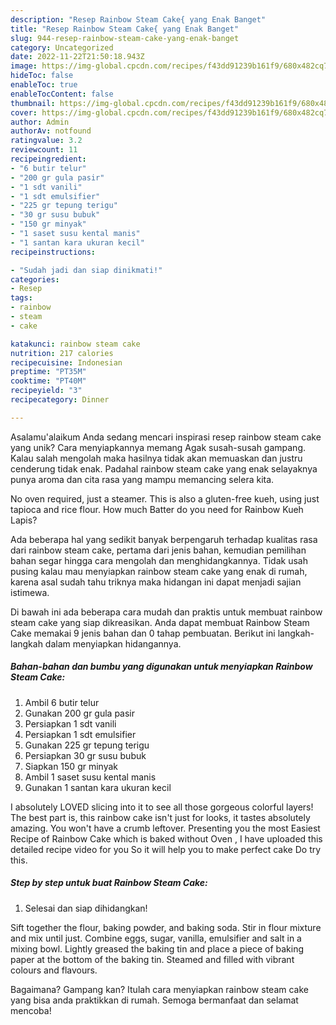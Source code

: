 ```yaml
---
description: "Resep Rainbow Steam Cake{ yang Enak Banget"
title: "Resep Rainbow Steam Cake{ yang Enak Banget"
slug: 944-resep-rainbow-steam-cake-yang-enak-banget
category: Uncategorized
date: 2022-11-22T21:50:18.943Z
image: https://img-global.cpcdn.com/recipes/f43dd91239b161f9/680x482cq70/rainbow-steam-cake-foto-resep-utama.jpg
hideToc: false
enableToc: true
enableTocContent: false
thumbnail: https://img-global.cpcdn.com/recipes/f43dd91239b161f9/680x482cq70/rainbow-steam-cake-foto-resep-utama.jpg
cover: https://img-global.cpcdn.com/recipes/f43dd91239b161f9/680x482cq70/rainbow-steam-cake-foto-resep-utama.jpg
author: Admin
authorAv: notfound
ratingvalue: 3.2
reviewcount: 11
recipeingredient:
- "6 butir telur"
- "200 gr gula pasir"
- "1 sdt vanili"
- "1 sdt emulsifier"
- "225 gr tepung terigu"
- "30 gr susu bubuk"
- "150 gr minyak"
- "1 saset susu kental manis"
- "1 santan kara ukuran kecil"
recipeinstructions:

- "Sudah jadi dan siap dinikmati!"
categories:
- Resep
tags:
- rainbow
- steam
- cake

katakunci: rainbow steam cake 
nutrition: 217 calories
recipecuisine: Indonesian
preptime: "PT35M"
cooktime: "PT40M"
recipeyield: "3"
recipecategory: Dinner

---
```



Asalamu'alaikum Anda sedang mencari inspirasi resep rainbow steam cake yang unik? Cara menyiapkannya memang Agak susah-susah gampang. Kalau salah mengolah maka hasilnya tidak akan memuaskan dan justru cenderung tidak enak. Padahal rainbow steam cake yang enak selayaknya punya aroma dan cita rasa yang mampu memancing selera kita.


No oven required, just a steamer. This is also a gluten-free kueh, using just tapioca and rice flour. How much Batter do you need for Rainbow Kueh Lapis?

Ada beberapa hal yang sedikit banyak berpengaruh terhadap kualitas rasa dari rainbow steam cake, pertama dari jenis bahan, kemudian pemilihan bahan segar hingga cara mengolah dan menghidangkannya. Tidak usah pusing kalau mau menyiapkan rainbow steam cake yang enak di rumah, karena asal sudah tahu triknya maka hidangan ini dapat menjadi sajian istimewa.


Di bawah ini ada beberapa cara mudah dan praktis untuk membuat rainbow steam cake yang siap dikreasikan. Anda dapat membuat Rainbow Steam Cake memakai 9 jenis bahan dan 0 tahap pembuatan. Berikut ini langkah-langkah dalam menyiapkan hidangannya.

<!--inarticleads1-->

##### Bahan-bahan dan bumbu yang digunakan untuk menyiapkan Rainbow Steam Cake:

1. Ambil 6 butir telur
1. Gunakan 200 gr gula pasir
1. Persiapkan 1 sdt vanili
1. Persiapkan 1 sdt emulsifier
1. Gunakan 225 gr tepung terigu
1. Persiapkan 30 gr susu bubuk
1. Siapkan 150 gr minyak
1. Ambil 1 saset susu kental manis
1. Gunakan 1 santan kara ukuran kecil


I absolutely LOVED slicing into it to see all those gorgeous colorful layers! The best part is, this rainbow cake isn&#39;t just for looks, it tastes absolutely amazing. You won&#39;t have a crumb leftover. Presenting you the most Easiest Recipe of Rainbow Cake which is baked without Oven , I have uploaded this detailed recipe video for you So it will help you to make perfect cake Do try this. 

<!--inarticleads2-->

##### Step by step untuk buat Rainbow Steam Cake:


1. Selesai dan siap dihidangkan!

Sift together the flour, baking powder, and baking soda. Stir in flour mixture and mix until just. Combine eggs, sugar, vanilla, emulsifier and salt in a mixing bowl. Lightly greased the baking tin and place a piece of baking paper at the bottom of the baking tin. Steamed and filled with vibrant colours and flavours. 

Bagaimana? Gampang kan? Itulah cara menyiapkan rainbow steam cake yang bisa anda praktikkan di rumah. Semoga bermanfaat dan selamat mencoba!
